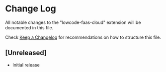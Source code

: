 # Change Log

All notable changes to the "lowcode-faas-cloud" extension will be documented in this file.

Check [Keep a Changelog](http://keepachangelog.com/) for recommendations on how to structure this file.

## [Unreleased]

- Initial release